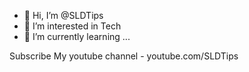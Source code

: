 - 👋 Hi, I’m @SLDTips
- 👀 I’m interested in Tech
- 🌱 I’m currently learning ...

Subscribe My youtube channel - youtube.com/SLDTips
